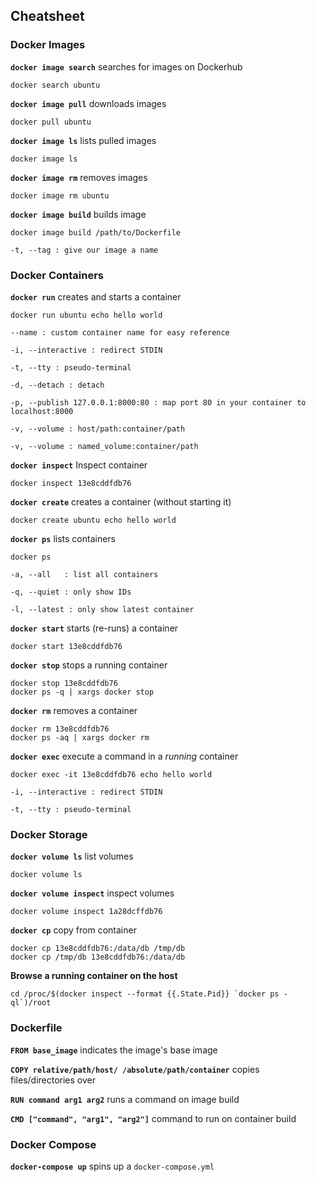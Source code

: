 ## Cheatsheet

### Docker Images

**`docker image search`** searches for images on Dockerhub
```
docker search ubuntu
```

**`docker image pull`** downloads images
```
docker pull ubuntu
```

**`docker image ls`** lists pulled images
```
docker image ls
```

**`docker image rm`** removes images
```
docker image rm ubuntu
```

**`docker image build`** builds image
```
docker image build /path/to/Dockerfile
```
```
-t, --tag : give our image a name
```

### Docker Containers

**`docker run`** creates and starts a container
```
docker run ubuntu echo hello world
```
```
--name : custom container name for easy reference

-i, --interactive : redirect STDIN

-t, --tty : pseudo-terminal

-d, --detach : detach

-p, --publish 127.0.0.1:8000:80 : map port 80 in your container to localhost:8000

-v, --volume : host/path:container/path

-v, --volume : named_volume:container/path
```

**`docker inspect`** Inspect container
```
docker inspect 13e8cddfdb76
```

**`docker create`** creates a container (without starting it)
```
docker create ubuntu echo hello world
```

**`docker ps`** lists containers
```
docker ps
```
```
-a, --all   : list all containers

-q, --quiet : only show IDs

-l, --latest : only show latest container
```

**`docker start`** starts (re-runs) a container
```
docker start 13e8cddfdb76
```

**`docker stop`** stops a running container
```
docker stop 13e8cddfdb76
docker ps -q | xargs docker stop
```

**`docker rm`** removes a container
```
docker rm 13e8cddfdb76
docker ps -aq | xargs docker rm
```

**`docker exec`** execute a command in a *running* container
```
docker exec -it 13e8cddfdb76 echo hello world
```
```
-i, --interactive : redirect STDIN

-t, --tty : pseudo-terminal
```

### Docker Storage

**`docker volume ls`** list volumes
```
docker volume ls
```

**`docker volume inspect`** inspect volumes
```
docker volume inspect 1a28dcffdb76
```

**`docker cp`** copy from container
```
docker cp 13e8cddfdb76:/data/db /tmp/db
docker cp /tmp/db 13e8cddfdb76:/data/db
```

**Browse a running container on the host**
```
cd /proc/$(docker inspect --format {{.State.Pid}} `docker ps -ql`)/root
```

### Dockerfile

**`FROM base_image`** indicates the image's base image

**`COPY relative/path/host/ /absolute/path/container`** copies files/directories over

**`RUN command arg1 arg2`** runs a command on image build

**`CMD ["command", "arg1", "arg2"]`** command to run on container build


### Docker Compose

**`docker-compose up`** spins up a `docker-compose.yml`
